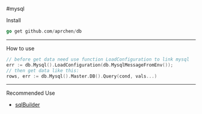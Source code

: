 #mysql 

Install
```go
go get github.com/aprchen/db

```
---
How to use
```go
// before get data need use function LoadConfiguration to link mysql
err := db.Mysql().LoadConfiguration(db.MysqlMessageFromEnv());
// then get data like this:
rows, err := db.Mysql().Master.DB().Query(cond, vals...)
```
---
Recommended Use
- [sqlBuilder](https://github.com/didi/gendry.git) 
